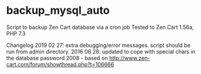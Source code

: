 # backup_mysql_auto
Script to backup Zen Cart database via a cron job
Tested to Zen Cart 1.56a, PHP 7.3

Changelog
2019 02 27: extra debugging/error messages. script should be run from admin directory.
2016 08 28: updated to cope with special chars in the database password 
2008 - based on  http://www.zen-cart.com/forum/showthread.php?t=106666

